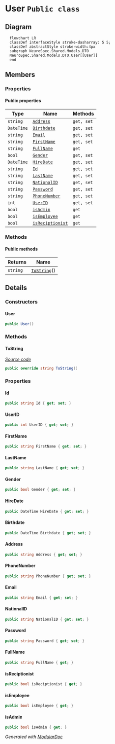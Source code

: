 # User `Public class`

## Diagram
```mermaid
  flowchart LR
  classDef interfaceStyle stroke-dasharray: 5 5;
  classDef abstractStyle stroke-width:4px
  subgraph NeuroSpec.Shared.Models.DTO
  NeuroSpec.Shared.Models.DTO.User[[User]]
  end
```

## Members
### Properties
#### Public  properties
| Type | Name | Methods |
| --- | --- | --- |
| `string` | [`Address`](#address) | `get, set` |
| `DateTime` | [`Birthdate`](#birthdate) | `get, set` |
| `string` | [`Email`](#email) | `get, set` |
| `string` | [`FirstName`](#firstname) | `get, set` |
| `string` | [`FullName`](#fullname) | `get` |
| `bool` | [`Gender`](#gender) | `get, set` |
| `DateTime` | [`HireDate`](#hiredate) | `get, set` |
| `string` | [`Id`](#id) | `get, set` |
| `string` | [`LastName`](#lastname) | `get, set` |
| `string` | [`NationalID`](#nationalid) | `get, set` |
| `string` | [`Password`](#password) | `get, set` |
| `string` | [`PhoneNumber`](#phonenumber) | `get, set` |
| `int` | [`UserID`](#userid) | `get, set` |
| `bool` | [`isAdmin`](#isadmin) | `get` |
| `bool` | [`isEmployee`](#isemployee) | `get` |
| `bool` | [`isReciptionist`](#isreciptionist) | `get` |

### Methods
#### Public  methods
| Returns | Name |
| --- | --- |
| `string` | [`ToString`](#tostring)() |

## Details
### Constructors
#### User
```csharp
public User()
```

### Methods
#### ToString
[*Source code*](https://github.com///blob//NeuroSpec.Shared/Models/DTO/User.cs#L31)
```csharp
public override string ToString()
```

### Properties
#### Id
```csharp
public string Id { get; set; }
```

#### UserID
```csharp
public int UserID { get; set; }
```

#### FirstName
```csharp
public string FirstName { get; set; }
```

#### LastName
```csharp
public string LastName { get; set; }
```

#### Gender
```csharp
public bool Gender { get; set; }
```

#### HireDate
```csharp
public DateTime HireDate { get; set; }
```

#### Birthdate
```csharp
public DateTime Birthdate { get; set; }
```

#### Address
```csharp
public string Address { get; set; }
```

#### PhoneNumber
```csharp
public string PhoneNumber { get; set; }
```

#### Email
```csharp
public string Email { get; set; }
```

#### NationalID
```csharp
public string NationalID { get; set; }
```

#### Password
```csharp
public string Password { get; set; }
```

#### FullName
```csharp
public string FullName { get; }
```

#### isReciptionist
```csharp
public bool isReciptionist { get; }
```

#### isEmployee
```csharp
public bool isEmployee { get; }
```

#### isAdmin
```csharp
public bool isAdmin { get; }
```

*Generated with* [*ModularDoc*](https://github.com/hailstorm75/ModularDoc)
